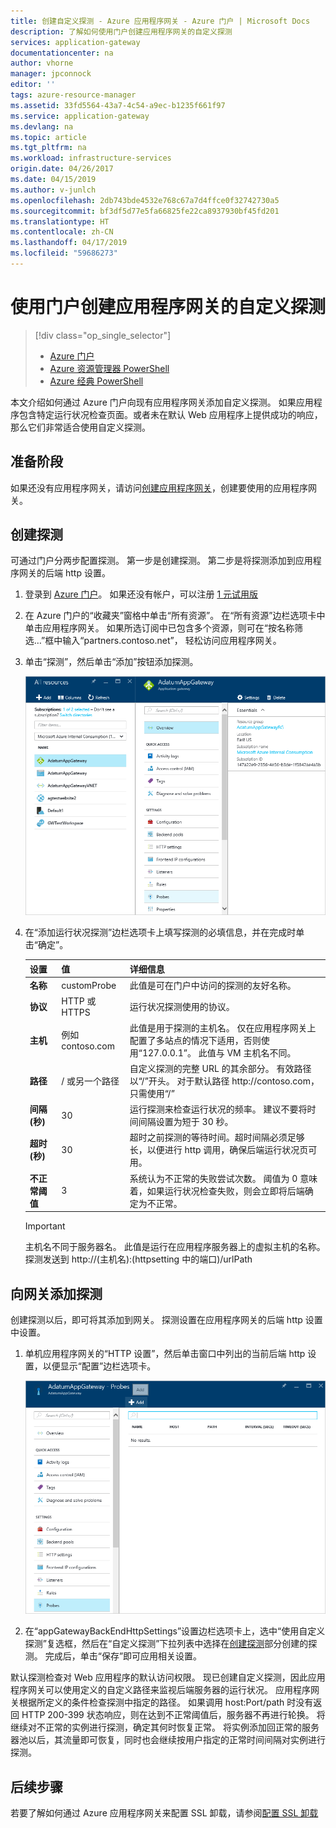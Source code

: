 ```yaml
---
title: 创建自定义探测 - Azure 应用程序网关 - Azure 门户 | Microsoft Docs
description: 了解如何使用门户创建应用程序网关的自定义探测
services: application-gateway
documentationcenter: na
author: vhorne
manager: jpconnock
editor: ''
tags: azure-resource-manager
ms.assetid: 33fd5564-43a7-4c54-a9ec-b1235f661f97
ms.service: application-gateway
ms.devlang: na
ms.topic: article
ms.tgt_pltfrm: na
ms.workload: infrastructure-services
origin.date: 04/26/2017
ms.date: 04/15/2019
ms.author: v-junlch
ms.openlocfilehash: 2db743bde4532e768c67a7d4ffce0f32742730a5
ms.sourcegitcommit: bf3df5d77e5fa66825fe22ca8937930bf45fd201
ms.translationtype: HT
ms.contentlocale: zh-CN
ms.lasthandoff: 04/17/2019
ms.locfileid: "59686273"
---
```

# <a name="create-a-custom-probe-for-application-gateway-by-using-the-portal"></a>使用门户创建应用程序网关的自定义探测

> [!div class="op_single_selector"]
> * [Azure 门户](application-gateway-create-probe-portal.md)
> * [Azure 资源管理器 PowerShell](application-gateway-create-probe-ps.md)
> * [Azure 经典 PowerShell](application-gateway-create-probe-classic-ps.md)

本文介绍如何通过 Azure 门户向现有应用程序网关添加自定义探测。 如果应用程序包含特定运行状况检查页面。或者未在默认 Web 应用程序上提供成功的响应，那么它们非常适合使用自定义探测。

## <a name="before-you-begin"></a>准备阶段

如果还没有应用程序网关，请访问[创建应用程序网关](application-gateway-create-gateway-portal.md)，创建要使用的应用程序网关。

## <a name="createprobe"></a>创建探测

可通过门户分两步配置探测。 第一步是创建探测。 第二步是将探测添加到应用程序网关的后端 http 设置。

1. 登录到 [Azure 门户](https://portal.azure.cn)。 如果还没有帐户，可以注册 [1 元试用版](https://www.azure.cn/pricing/1rmb-trial)

2. 在 Azure 门户的“收藏夹”窗格中单击“所有资源”。 在“所有资源”边栏选项卡中单击应用程序网关。 如果所选订阅中已包含多个资源，则可在“按名称筛选…”框中输入“partners.contoso.net”， 轻松访问应用程序网关。

3. 单击“探测”，然后单击“添加”按钮添加探测。

   ![添加填写了信息的“探测”边栏选项卡][1]

4. 在“添加运行状况探测”边栏选项卡上填写探测的必填信息，并在完成时单击“确定”。

   |**设置** | **值** | **详细信息**|
   |---|---|---|
   |**名称**|customProbe|此值是可在门户中访问的探测的友好名称。|
   |**协议**|HTTP 或 HTTPS | 运行状况探测使用的协议。|
   |**主机**|例如 contoso.com|此值是用于探测的主机名。 仅在应用程序网关上配置了多站点的情况下适用，否则使用“127.0.0.1”。 此值与 VM 主机名不同。|
   |**路径**|/ 或另一个路径|自定义探测的完整 URL 的其余部分。 有效路径以“/”开头。 对于默认路径 http:\//contoso.com，只需使用“/” |
   |**间隔(秒)**|30|运行探测来检查运行状况的频率。 建议不要将时间间隔设置为短于 30 秒。|
   |**超时(秒)**|30|超时之前探测的等待时间。超时间隔必须足够长，以便进行 http 调用，确保后端运行状况页可用。|
   |**不正常阈值**|3|系统认为不正常的失败尝试次数。 阈值为 0 意味着，如果运行状况检查失败，则会立即将后端确定为不正常。|

   > [!IMPORTANT]
   > 主机名不同于服务器名。 此值是运行在应用程序服务器上的虚拟主机的名称。 探测发送到 http://(主机名):(httpsetting 中的端口)/urlPath

## <a name="add-probe-to-the-gateway"></a>向网关添加探测

创建探测以后，即可将其添加到网关。 探测设置在应用程序网关的后端 http 设置中设置。

1. 单机应用程序网关的“HTTP 设置”，然后单击窗口中列出的当前后端 http 设置，以便显示“配置”边栏选项卡。

   ![https 设置窗口][2]

2. 在“appGatewayBackEndHttpSettings”设置边栏选项卡上，选中“使用自定义探测”复选框，然后在“自定义探测”下拉列表中选择在[创建探测](#createprobe)部分创建的探测。
   完成后，单击“保存”即可应用相关设置。

默认探测检查对 Web 应用程序的默认访问权限。 现已创建自定义探测，因此应用程序网关可以使用定义的自定义路径来监视后端服务器的运行状况。 应用程序网关根据所定义的条件检查探测中指定的路径。 如果调用 host:Port/path 时没有返回 HTTP 200-399 状态响应，则在达到不正常阈值后，服务器不再进行轮换。 将继续对不正常的实例进行探测，确定其何时恢复正常。 将实例添加回正常的服务器池以后，其流量即可恢复，同时也会继续按用户指定的正常时间间隔对实例进行探测。

## <a name="next-steps"></a>后续步骤

若要了解如何通过 Azure 应用程序网关来配置 SSL 卸载，请参阅[配置 SSL 卸载](application-gateway-ssl-portal.md)

[1]: ./media/application-gateway-create-probe-portal/figure1.png
[2]: ./media/application-gateway-create-probe-portal/figure2.png


<!-- Update_Description: wording update -->